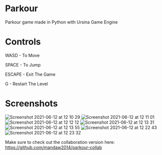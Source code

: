 # Parkour
Parkour game made in Python with Ursina Game Engine


# Controls

WASD - To Move

SPACE - To Jump

ESCAPE - Exit The Game

G - Restart The Level


# Screenshots

![Screenshot 2021-06-12 at 12 10 29](https://user-images.githubusercontent.com/77012627/121774235-64597e00-cb79-11eb-8885-53ee8b6abc77.png)
![Screenshot 2021-06-12 at 12 11 01](https://user-images.githubusercontent.com/77012627/121774236-66bbd800-cb79-11eb-894b-61c577f37b19.png)
![Screenshot 2021-06-12 at 12 12 12](https://user-images.githubusercontent.com/77012627/121774238-67ed0500-cb79-11eb-9837-73aee6505658.png)
![Screenshot 2021-06-12 at 12 13 31](https://user-images.githubusercontent.com/77012627/121774239-68859b80-cb79-11eb-9176-ce1dc34f6dcc.png)
![Screenshot 2021-06-12 at 12 13 55](https://user-images.githubusercontent.com/77012627/121774240-691e3200-cb79-11eb-977c-0ebceb9d343a.png)
![Screenshot 2021-06-12 at 12 22 43](https://user-images.githubusercontent.com/77012627/121774241-691e3200-cb79-11eb-98a7-4c0960882aa6.png)
![Screenshot 2021-06-12 at 12 23 32](https://user-images.githubusercontent.com/77012627/121774243-69b6c880-cb79-11eb-919a-324055d1ea0b.png)



Make sure to check out the collaboration version here: https://github.com/mandaw2014/parkour-collab

